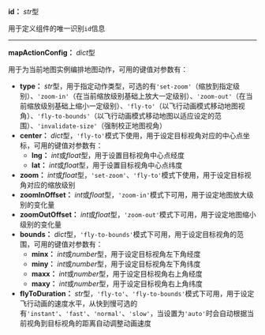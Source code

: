 **id：** *str*型

用于定义组件的唯一识别`id`信息

---

**mapActionConfig：** *dict*型

用于为当前地图实例编排地图动作，可用的键值对参数有：

- **type：** *str*型，用于指定动作类型，可选的有`'set-zoom'`（缩放到指定级别）、`'zoom-in'`（在当前缩放级别基础上放大一定级别）、`'zoom-out'`（在当前缩放级别基础上缩小一定级别）、`'fly-to'`（以飞行动画模式移动地图视角）、`'fly-to-bounds'`（以飞行动画模式移动地图以适应设定的范围）、`'invalidate-size'`（强制校正地图视角）
- **center：** *dict*型，`'fly-to'`模式下使用，用于设定目标视角对应的中心点坐标，可用的键值对参数有：
  - **lng：** *int*或*float*型，用于设置目标视角中心点经度
  - **lat：** *int*或*float*型，用于设置目标视角中心点纬度
- **zoom：** *int*或*float*型，`'set-zoom'`、`'fly-to'`模式下使用，用于设定目标视角对应的缩放级别
- **zoomInOffset：** *int*或*float*型，`'zoom-in'`模式下可用，用于设定地图放大级别的变化量
- **zoomOutOffset：** *int*或*float*型，`'zoom-out'`模式下可用，用于设定地图缩小级别的变化量
- **bounds：** *dict*型，`'fly-to-bounds'`模式下可用，用于设定目标视角的范围，可用的键值对参数有：
  - **minx：** *int*或*number*型，用于设定目标视角左下角经度
  - **miny：** *int*或*number*型，用于设定目标视角左下角纬度
  - **maxx：** *int*或*number*型，用于设定目标视角右上角经度
  - **maxy：** *int*或*number*型，用于设定目标视角右上角纬度
- **flyToDuration：** *str*型，`'fly-to'`、`'fly-to-bounds'`模式下可用，用于设定飞行动画的速度水平，从快到慢可选的有`'instant'`、`'fast'`、`'normal'`、`'slow'`，当设置为`'auto'`时会自动根据当前视角到目标视角的距离自动调整动画速度

